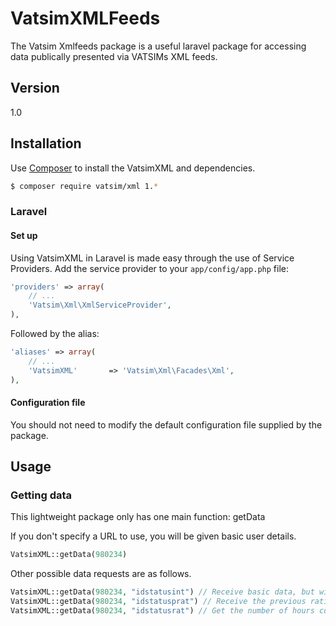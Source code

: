 VatsimXMLFeeds
=========

The Vatsim Xmlfeeds package is a useful laravel package for accessing data publically presented via VATSIMs XML feeds.

Version
----

1.0

Installation
--------------

Use [Composer](http://getcomposer.org) to install the VatsimXML and dependencies.

```sh
$ composer require vatsim/xml 1.*
```

### Laravel
#### Set up
Using VatsimXML in Laravel is made easy through the use of Service Providers. Add the service provider to your `app/config/app.php` file:
```php
'providers' => array(
    // ...
    'Vatsim\Xml\XmlServiceProvider',
),
```

Followed by the alias:
```php
'aliases' => array(
    // ...
    'VatsimXML'       => 'Vatsim\Xml\Facades\Xml',
),
```

#### Configuration file
You should not need to modify the default configuration file supplied by the package.


## Usage
### Getting data

This lightweight package only has one main function: getData

If you don't specify a URL to use, you will be given basic user details.
```php
VatsimXML::getData(980234)
```

Other possible data requests are as follows.

```php
VatsimXML::getData(980234, "idstatusint") // Receive basic data, but with numeric ratings rather than verbose.
VatsimXML::getData(980234, "idstatusprat") // Receive the previous rating, for ADM, SUP or INS accounts.
VatsimXML::getData(980234, "idstatusrat") // Get the number of hours controlled at each rating level.
```
